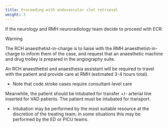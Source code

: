 ```yaml
---
title: Proceeding with endovascular clot retrieval
weight: 3
---
```


If the neurology and RMH neuroradiology team decide to proceed with ECR: 

> [!WARNING]
> The RCH anaesthetist-in-charge is to liaise with the RMH anaesthetist-in-charge to inform them of the case, and request that an anaesthetic machine and drug trolley is prepared in the angiography suite. 

An RCH anaesthetist and anaesthesia assistant will be required to travel with the patient and provide care at RMH (estimated 3-4 hours total).  

- Note that code stroke cases require consultant-level care 

Meanwhile, the patient should be intubated for transfer +/- arterial line inserted for VAD patients. The patient must be intubated for transport. 

- Intubation may be performed by the most suitable resource at the discretion of the treating team; in some situations this may be performed by the ED or PICU teams. 